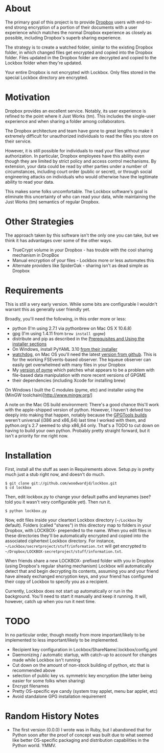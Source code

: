 About
=====

The primary goal of this project is to provide [Dropbox](http://db.tt/nN0Obnw) users with
end-to-end strong encryption of a portion of their documents with a
user experience which matches the normal Dropbox experience as closely
as possible, including Dropbox's superb sharing experience.

The strategy is to create a watched folder, similar to the existing
Dropbox folder, in which changed files get encrypted and copied into
the Dropbox folder.  Files updated in the Dropbox folder are decrypted
and copied to the Lockbox folder when they're updated.

Your entire Dropbox is not encrypted with Lockbox.  Only files stored
in the special Lockbox directory are encrypted. 

Motivation
==========

Dropbox provides an excellent service.  Notably, its user experience
is refined to the point where it Just Works (tm).  This includes the
single-user experience and when sharing a folder among collaborators.

The Dropbox architecture and team have gone to great lengths to make
it extremely difficult for unauthorized individuals to read the files
you store on their service.

However, it is still possible for individuals to read your files
without your authorization.  In particular, Dropbox employees have
this ability even though they are limited by strict policy and access
control mechanisms.  By extension, your data could be read by other
parties under a number of circumstances, including court order (public
or secret), or through social engineering attacks on individuals who
would otherwise have the legitimate ability to read your data.

This makes some folks uncomfortable.  The Lockbox software's goal is
eliminate this uncertainty of who can read your data, while
maintaining the Just Works (tm) semantics of regular Dropbox.

Other Strategies
================

The approach taken by this software isn't the only one you can take,
but we think it has advantages over some of the other ways.

* TrueCrypt volume in your Dropbox - has trouble with the cool sharing
  mechanism in DropBox
* Manual encryption of your files - Lockbox more or less automates this
* Alternate providers like SpiderOak - sharing isn't as dead simple as Dropbox

Requirements
============

This is still a very early version.  While some bits are configurable I
wouldn't warrant this as generally user friendly yet.

Broadly, you'll need the following, in this order more or less:

* python (I'm using 2.7.1 via pythonbrew on Mac OS X 10.6.8)
* gpg (I'm using 1.4.11 from `brew install gpgme`)
* distribute and pip as described in the [Prerequisites and Using the installer sections](http://www.pip-installer.org/en/latest/installing.html)
* On Windows, install PyYAML 3.10 [from their installer](http://pyyaml.org/wiki/PyYAML)
* [watchdog](http://pypi.python.org/pypi/watchdog), on Mac OS you'll
  need the latest
  [version from github](https://github.com/gorakhargosh/watchdog).
  This is for the working FSEvents-based observer.  The kqueue
  observer can easily get overwhelmed with many files in your Dropbox
* My [version of pyme](https://github.com/woodwardjd/pyme) which
  patches what appears to be a problem with file-based data
  manipulation with more recent versions of GPGME
* their dependencies (including Xcode for installing brew)

On Windows I built the C modules (pyme, etc) and installer using the (MinGW toolchain)[http://www.mingw.org/]

A note on the Mac OS build environment:  There's a good chance this'll
work with the apple-shipped version of python.  However, I haven't
delved too deeply into making that happen, notably because the
[GPGTools builds](http://www.gpgtools.org/) weren't universal (i386
and x86_64) last time I worked with them, and python.org's 2.7 seemed
to ship x86_64 only.  That's a TODO to cut down on having to build
your own python.  Probably pretty straight forward, but it isn't a
priority for me right now.

Installation
============

First, install all the stuff as seen in Requirements above. Setup.py
is pretty much just a stub right now, and doesn't do much.

    $ git clone git://github.com/woodwardjd/lockbox.git
    $ cd lockbox

Then, edit lockbox.py to change your default paths and keynames (see?  told
you it wasn't very configurable yet).  Then run it.

    $ python lockbox.py

Now, edit files inside your cleartext Lockbox directory (`~/Lockbox` by
default).  Folders (called "shares") in this directory map to folders
in your Dropbox, with LOCKBOX- prepended to the name.  When you
edit files in these directories they'll be automatically encrypted and
copied into the associated ciphertext Lockbox directory.  For
instance, `~/Lockbox/secretproject/stuff/information.txt` will get encrypted
to `~/Dropbox/LOCKBOX-secretproject/stuff/information.txt`.  

When friends share a new LOCKBOX- prefixed folder with you in Dropbox
(using Dropbox's regular sharing mechanism) Lockbox will automatically
detect that and begin decrypting its contents, assuming you and your
friend have already exchanged encryption keys, and your friend has
configured their copy of Lockbox to specify you as a recipient.

Currently, Lockbox does not start up automatically or run in the
background.  You'll need to start it manually and keep it running.  It
will, however, catch up when you run it next time.

TODO
====

In no particular order, though mostly from more important/likely to be
implemented to less important/likely to be implemented.

* Recipient key configuration in Lockbox/ShareName/.lockbox/config.yml
* Daemonizing / automatic startup, with catch-up to account for
  changes made while Lockbox isn't running
* Cut down on the amount of non-stock building of python, etc that
  is recommended above
* selection of public key vs. symmetric key encryption (the latter
  being easier for some folks when sharing)
* Encrypt filenames
* Pretty OS-specific eye candy (system tray applet, menu bar applet, etc)
* Avoid standalone GPG installation requirement

Random History Notes
====================

* The first version (0.0.0) I wrote was in Ruby, but I abandoned that
  for Python soon after the proof of concept was built due to what
  seemed like better OS-specific packaging and distribution
  capabilities in the Python world. YMMV.
